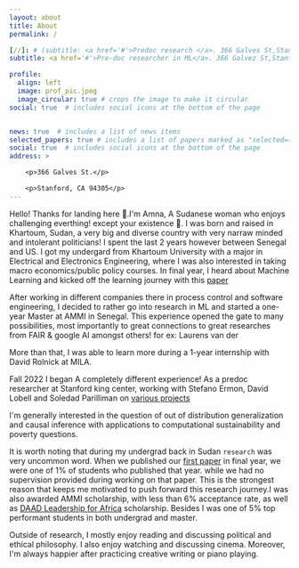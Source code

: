 ```yaml
---
layout: about
title: About
permalink: /

[//]: # (subtitle: <a href='#'>Predoc research </a>. 366 Galves St,Stanford,CA)
subtitle: <a href='#'>Pre-doc researcher in ML</a>. 366 Galvez St,Stanford,CA. +14155001686

profile:
  align: left
  image: prof_pic.jpeg
  image_circular: true # crops the image to make it circular
social: true  # includes social icons at the bottom of the page


news: true  # includes a list of news items
selected_papers: true # includes a list of papers marked as "selected={true}"
social: true  # includes social icons at the bottom of the page
address: >

    <p>366 Galves St.</p>

    <p>Stanford, CA 94305</p>
---
```


[//]: # (Write your biography here. Tell the world about yourself. Link to your favorite [subreddit]&#40;http://reddit.com&#41;. You can put a picture in, too. The code is already in, just name your picture `prof_pic.jpg` and put it in the `img/` folder.)

[//]: # ()
[//]: # (Put your address / P.O. box / other info right below your picture. You can also disable any these elements by editing `profile` property of the YAML header of your `_pages/about.md`. Edit `_bibliography/papers.bib` and Jekyll will render your [publications page]&#40;/al-folio/publications/&#41; automatically.)

[//]: # ()
[//]: # ([//])
Hello! Thanks for landing here 🙂.I'm Amna, A Sudanese woman who enjoys challenging everthing! except your existence 😬. I was born and raised in Khartoum, Sudan, a very big and diverse country with very narraw minded and intolerant  politicians! I spent the last 2 years however between Senegal and US.
I got my undergard from Khartoum University with a major in Electrical and Electronics Engineering, where I was also interested in taking macro economics/public policy courses. In final year, I heard about Machine Learning and kicked off the learning journey with this [paper](https://ieeexplore.ieee.org/abstract/document/9070840)

After working in different companies there in process control and software engineering, I decided to rather go into research in ML and started  a one-year Master at AMMI in Senegal.
This experience opened the gate to many possibilities, most importantly to great connections to great researches from FAIR & google AI amongst others! for ex: Laurens van der

More than that, I was able to learn more during a 1-year internship  with David Rolnick at MILA. 

Fall 2022 I began A completely different experience! As a predoc researcher at Stanford king center, working  with Stefano Ermon, David Lobell and Soledad Parilliman on [various projects](https://amnaalmgly.github.io/assets/pdf/CV_Dec.pdf) 

I'm generally interested in the question of out of distribution generalization and causal inference with applications to computational sustainability and poverty questions.

It is worth noting that during my undergrad back in Sudan `research` was very  uncommon word. When we published our [first paper](https://ieeexplore.ieee.org/abstract/document/9070840) in final year, we were one of 1% of students who published that year. while we had no supervision provided during working on that paper. This is the strongest reason that keeps me motivated to push forward this research journey.I was also awarded AMMI scholarship, with less than 6% acceptance rate, as well as [DAAD Leadership for Africa](https://www.daad.eg/en/about-us/about-the-daad/) scholarship. Besides I was one of 5% top performant students in both undergrad and master.

Outside of research, I mostly enjoy reading and discussing political and ethical philosophy. I also enjoy watching and discussing cinema. Moreover, I'm always happier after practicing creative writing or piano playing.


[//]: # (&#40;Link to your social media connections, too. This theme is set up to use [Linkedin]&#40;&#40;https://www.linkedin.com/in/amna-elmustafa-20ab8b11a/&#41;&#41; )
